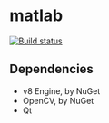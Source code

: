 # matlab

[![Build status](https://ci.appveyor.com/api/projects/status/0l63pltt2fwylqd8/branch/master?svg=true)](https://ci.appveyor.com/project/linwe2012/matlab/branch/master)

## Dependencies

- v8 Engine, by NuGet
- OpenCV, by NuGet
- Qt